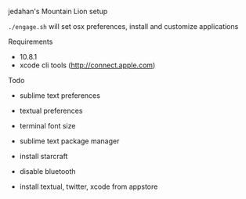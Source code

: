jedahan's Mountain Lion setup

`./engage.sh` will set osx preferences, install and customize applications

Requirements
  * 10.8.1
  * xcode cli tools (http://connect.apple.com)

Todo
  * sublime text preferences
  * textual preferences
  * terminal font size
  * sublime text package manager

  * install starcraft

  * disable bluetooth

  * install textual, twitter, xcode from appstore
